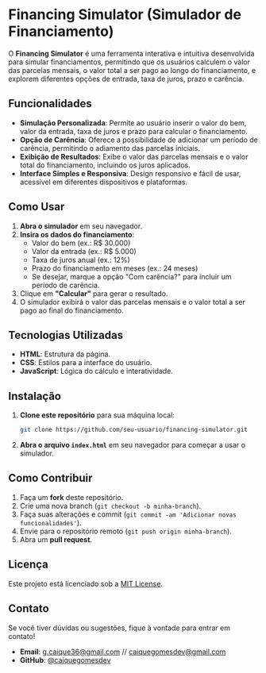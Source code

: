 # Financing Simulator (Simulador de Financiamento)

O **Financing Simulator** é uma ferramenta interativa e intuitiva desenvolvida para simular financiamentos, permitindo que os usuários calculem o valor das parcelas mensais, o valor total a ser pago ao longo do financiamento, e explorem diferentes opções de entrada, taxa de juros, prazo e carência.

## Funcionalidades

- **Simulação Personalizada**: Permite ao usuário inserir o valor do bem, valor da entrada, taxa de juros e prazo para calcular o financiamento.
- **Opção de Carência**: Oferece a possibilidade de adicionar um período de carência, permitindo o adiamento das parcelas iniciais.
- **Exibição de Resultados**: Exibe o valor das parcelas mensais e o valor total do financiamento, incluindo os juros aplicados.
- **Interface Simples e Responsiva**: Design responsivo e fácil de usar, acessível em diferentes dispositivos e plataformas.

## Como Usar

1. **Abra o simulador** em seu navegador.
2. **Insira os dados do financiamento**:
   - Valor do bem (ex.: R$ 30.000)
   - Valor da entrada (ex.: R$ 5.000)
   - Taxa de juros anual (ex.: 12%)
   - Prazo do financiamento em meses (ex.: 24 meses)
   - Se desejar, marque a opção "Com carência?" para incluir um período de carência.
3. Clique em **"Calcular"** para gerar o resultado.
4. O simulador exibirá o valor das parcelas mensais e o valor total a ser pago ao final do financiamento.

## Tecnologias Utilizadas

- **HTML**: Estrutura da página.
- **CSS**: Estilos para a interface do usuário.
- **JavaScript**: Lógica do cálculo e interatividade.

## Instalação

1. **Clone este repositório** para sua máquina local:
    ```bash
    git clone https://github.com/seu-usuario/financing-simulator.git
    ```
   
2. **Abra o arquivo `index.html`** em seu navegador para começar a usar o simulador.

## Como Contribuir

1. Faça um **fork** deste repositório.
2. Crie uma nova branch (`git checkout -b minha-branch`).
3. Faça suas alterações e commit (`git commit -am 'Adicionar novas funcionalidades'`).
4. Envie para o repositório remoto (`git push origin minha-branch`).
5. Abra um **pull request**.

## Licença

Este projeto está licenciado sob a [MIT License](https://opensource.org/licenses/MIT).

## Contato

Se você tiver dúvidas ou sugestões, fique à vontade para entrar em contato!

- **Email**: g.caique36@gmail.com // caiquegomesdev@gmail.com
- **GitHub**: [@caiquegomesdev](https://github.com/caiquegomesdev)
